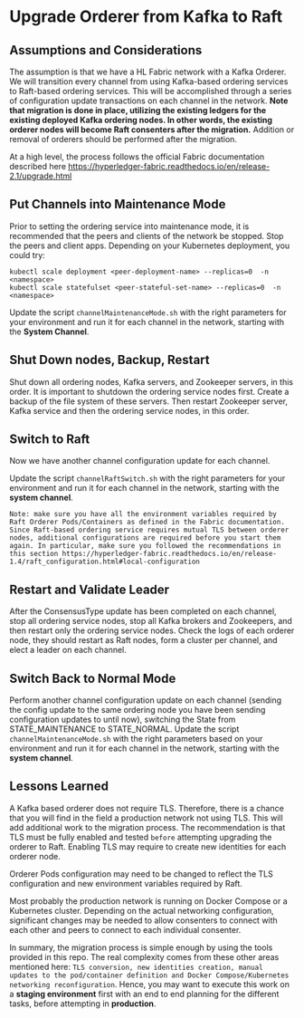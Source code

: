 # Upgrade Orderer from Kafka to Raft

## Assumptions and Considerations

The assumption is that we have a HL Fabric network with a Kafka Orderer. We will transition every channel from using Kafka-based ordering services to Raft-based ordering services. This will be accomplished through a series of configuration update transactions on each channel in the network. **Note that migration is done in place, utilizing the existing ledgers for the existing deployed Kafka ordering nodes. In other words, the existing orderer nodes will become Raft consenters after the migration.** Addition or removal of orderers should be performed after the migration.

At a high level, the process follows the official Fabric documentation described here 
https://hyperledger-fabric.readthedocs.io/en/release-2.1/upgrade.html




## Put Channels into Maintenance Mode

Prior to setting the ordering service into maintenance mode, it is recommended that the peers and clients of the network be stopped.
Stop the peers and client apps. Depending on your Kubernetes deployment, you could try: 
```
kubectl scale deployment <peer-deployment-name> --replicas=0  -n <namespace>
kubectl scale statefulset <peer-stateful-set-name> --replicas=0  -n <namespace>
```
Update the script ``channelMaintenanceMode.sh`` with the right parameters for your environment and run it for each channel in the network, starting with the **System Channel**.


##  Shut Down nodes, Backup, Restart

Shut down all ordering nodes, Kafka servers, and Zookeeper servers, in this order. It is important to shutdown the ordering service nodes first. 
Create a backup of the file system of these servers. 
Then restart Zookeeper server, Kafka service and then the ordering service nodes, in this order.


## Switch to Raft

Now we have another channel configuration update for each channel. 

Update the script ``channelRaftSwitch.sh`` with the right parameters for your environment and run it for each channel in the network, starting with the **system channel**.

``Note: make sure you have all the environment variables required by Raft Orderer Pods/Containers as defined in the Fabric documentation. Since Raft-based ordering service requires mutual TLS between orderer nodes, additional configurations are required before you start them again. In particular, make sure you followed the recommendations in this section https://hyperledger-fabric.readthedocs.io/en/release-1.4/raft_configuration.html#local-configuration``

## Restart and Validate Leader

After the ConsensusType update has been completed on each channel, stop all ordering service nodes, stop all Kafka brokers and Zookeepers, and then restart only the ordering service nodes. Check the logs of each orderer node, they should restart as Raft nodes, form a cluster per channel, and elect a leader on each channel.

## Switch Back to Normal Mode

Perform another channel configuration update on each channel (sending the config update to the same ordering node you have been sending configuration updates to until now), switching the State from STATE_MAINTENANCE to STATE_NORMAL. Update the script ``channelMaintenanceMode.sh`` with the right parameters based on your environment and run it for each channel in the network, starting with the **system channel**.




## Lessons Learned

A Kafka based orderer does not require TLS. Therefore, there is a chance that you will find in the field a production network not using TLS. This will add additional work to the migration process. The recommendation is that TLS must be fully enabled and tested `before` attempting upgrading the orderer to Raft. Enabling TLS may require to create new identities for each orderer node.

Orderer Pods configuration may need to be changed to reflect the TLS configuration and new environment variables required by Raft. 

Most probably the production network is running on Docker Compose or a Kubernetes cluster. Depending on the actual networking configuration, significant changes may be needed to allow consenters to connect with each other and peers to connect to each individual consenter.

In summary, the migration process is simple enough by using the tools provided in this repo. The real complexity comes from these other areas mentioned here: ``TLS conversion, new identities creation, manual updates to the pod/container definition and Docker Compose/Kubernetes networking reconfiguration``. Hence, you may want to execute this work on a **staging environment** first with an end to end planning for the different tasks, before attempting in **production**. 